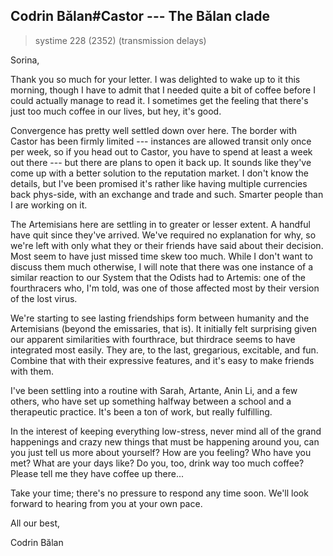 ## Codrin Bălan#Castor --- The Bălan clade

> systime 228 (2352)
> (transmission delays)

Sorina,

Thank you so much for your letter. I was delighted to wake up to it this morning, though I have to admit that I needed quite a bit of coffee before I could actually manage to read it. I sometimes get the feeling that there's just too much coffee in our lives, but hey, it's good.

Convergence has pretty well settled down over here. The border with Castor has been firmly limited --- instances are allowed transit only once per week, so if you head out to Castor, you have to spend at least a week out there --- but there are plans to open it back up. It sounds like they've come up with a better solution to the reputation market. I don't know the details, but I've been promised it's rather like having multiple currencies back phys-side, with an exchange and trade and such. Smarter people than I are working on it.

The Artemisians here are settling in to greater or lesser extent. A handful have quit since they've arrived. We've required no explanation for why, so we're left with only what they or their friends have said about their decision. Most seem to have just missed time skew too much. While I don't want to discuss them much otherwise, I will note that there was one instance of a similar reaction to our System that the Odists had to Artemis: one of the fourthracers who, I'm told, was one of those affected most by their version of the lost virus.

We're starting to see lasting friendships form between humanity and the Artemisians (beyond the emissaries, that is). It initially felt surprising given our apparent similarities with fourthrace, but thirdrace seems to have integrated most easily. They are, to the last, gregarious, excitable, and fun. Combine that with their expressive features, and it's easy to make friends with them.

I've been settling into a routine with Sarah, Artante, Anin Li, and a few others, who have set up something halfway between a school and a therapeutic practice. It's been a ton of work, but really fulfilling.

In the interest of keeping everything low-stress, never mind all of the grand happenings and crazy new things that must be happening around you, can you just tell us more about yourself? How are you feeling? Who have you met? What are your days like? Do you, too, drink way too much coffee? Please tell me they have coffee up there...

Take your time; there's no pressure to respond any time soon. We'll look forward to hearing from you at your own pace.

All our best,

Codrin Bălan
